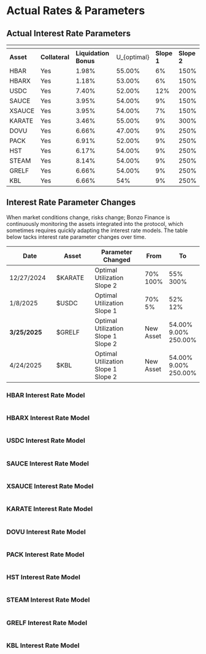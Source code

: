 # Actual Rates & Parameters

## Actual Interest Rate Parameters <a href="#variable-interest-rate-model-parameters" id="variable-interest-rate-model-parameters"></a>

<table data-header-hidden><thead><tr><th></th><th width="113"></th><th width="170"></th><th></th><th></th><th></th></tr></thead><tbody><tr><td><strong>Asset</strong></td><td><strong>Collateral</strong></td><td><strong>Liquidation Bonus</strong></td><td><span class="math">U_{optimal}</span></td><td><strong>Slope 1</strong></td><td><strong>Slope 2</strong></td></tr><tr><td>HBAR</td><td>Yes</td><td>1.98%</td><td>55.00%</td><td>6%</td><td>150%</td></tr><tr><td>HBARX</td><td>Yes</td><td>1.18%</td><td>53.00%</td><td>6%</td><td>150%</td></tr><tr><td>USDC</td><td>Yes</td><td>7.40%</td><td>52.00%</td><td>12%</td><td>200%</td></tr><tr><td>SAUCE</td><td>Yes</td><td>3.95%</td><td>54.00%</td><td>9%</td><td>150%</td></tr><tr><td>XSAUCE</td><td>Yes</td><td>3.95%</td><td>54.00%</td><td>7%</td><td>150%</td></tr><tr><td>KARATE</td><td>Yes</td><td>3.46%</td><td>55.00%</td><td>9%</td><td>300%</td></tr><tr><td>DOVU</td><td>Yes</td><td>6.66%</td><td>47.00%</td><td>9%</td><td>250%</td></tr><tr><td>PACK</td><td>Yes</td><td>6.91%</td><td>52.00%</td><td>9%</td><td>250%</td></tr><tr><td>HST</td><td>Yes</td><td>6.17%</td><td>54.00%</td><td>9%</td><td>250%</td></tr><tr><td>STEAM</td><td>Yes</td><td>8.14%</td><td>54.00%</td><td>9%</td><td>250%</td></tr><tr><td>GRELF</td><td>Yes</td><td>6.66%</td><td>54.00%</td><td>9%</td><td>250%</td></tr><tr><td>KBL</td><td>Yes</td><td>6.66%</td><td>54%</td><td>9%</td><td>250%</td></tr></tbody></table>

## Interest Rate Parameter Changes

When market conditions change, risks change; Bonzo Finance is continuously monitoring the assets integrated into the protocol, which sometimes requires quickly adapting the interest rate models. The table below tacks interest rate parameter changes over time.

<table><thead><tr><th width="134">Date</th><th width="113">Asset</th><th width="194">Parameter Changed</th><th>From</th><th>To</th></tr></thead><tbody><tr><td>12/27/2024</td><td>$KARATE</td><td>Optimal Utilization<br>Slope 2</td><td>70%<br>100%</td><td>55%<br>300%</td></tr><tr><td>1/8/2025</td><td>$USDC</td><td>Optimal Utilization<br>Slope 1</td><td>70%<br>5%</td><td>52%<br>12%</td></tr><tr><td><strong>3/25/2025</strong></td><td>$GRELF</td><td>Optimal Utilization<br>Slope 1<br>Slope 2</td><td>New Asset</td><td>54.00%<br>9.00%<br>250.00%</td></tr><tr><td>4/24/2025</td><td>$KBL</td><td>Optimal Utilization<br>Slope 1<br>Slope 2</td><td>New Asset</td><td>54.00%<br>9.00%<br>250.00%</td></tr></tbody></table>

### HBAR Interest Rate Model

<figure><img src="../.gitbook/assets/image (7).png" alt=""><figcaption></figcaption></figure>

### HBARX Interest Rate Model

<figure><img src="../.gitbook/assets/image (8).png" alt=""><figcaption></figcaption></figure>

### USDC Interest Rate Model

<figure><img src="../.gitbook/assets/image (20).png" alt=""><figcaption></figcaption></figure>

### SAUCE Interest Rate Model

<figure><img src="../.gitbook/assets/image (18).png" alt=""><figcaption></figcaption></figure>

### XSAUCE Interest Rate Model

<figure><img src="../.gitbook/assets/image (11).png" alt=""><figcaption></figcaption></figure>

### KARATE Interest Rate Model

<figure><img src="../.gitbook/assets/Screenshot 2024-12-29 at 1.40.00 PM.png" alt=""><figcaption></figcaption></figure>

### DOVU Interest Rate Model

<figure><img src="../.gitbook/assets/image (13).png" alt=""><figcaption></figcaption></figure>

### PACK Interest Rate Model

<figure><img src="../.gitbook/assets/image (14).png" alt=""><figcaption></figcaption></figure>

### HST Interest Rate Model

<figure><img src="../.gitbook/assets/image (15).png" alt=""><figcaption></figcaption></figure>

### STEAM Interest Rate Model

<figure><img src="../.gitbook/assets/image (16).png" alt=""><figcaption></figcaption></figure>

### GRELF Interest Rate Model

<figure><img src="../.gitbook/assets/Screenshot 2025-04-04 at 7.30.41 PM.png" alt=""><figcaption></figcaption></figure>

### KBL Interest Rate Model

<figure><img src="../.gitbook/assets/image (21).png" alt=""><figcaption></figcaption></figure>
